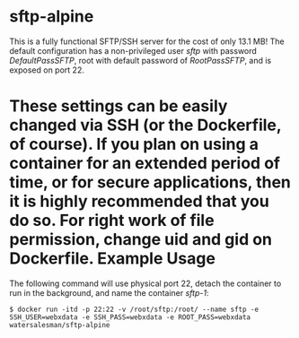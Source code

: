 # sftp-alpine
This is a fully functional SFTP/SSH server for the cost of only 13.1 MB! The default configuration has a non-privileged user *sftp* with password *DefaultPassSFTP*, root with default password of *RootPassSFTP*, and is exposed on port 22.

These settings can be easily changed via SSH (or the Dockerfile, of course). If you plan on using a container for an extended period of time, or for secure applications, then it is highly recommended that you do so.
For right work of file permission, change uid and gid on Dockerfile. 
Example Usage
===
The following command will use physical port 22, detach the container to run in the background, and name the container *sftp-1*:
```
$ docker run -itd -p 22:22 -v /root/sftp:/root/ --name sftp -e SSH_USER=webxdata -e SSH_PASS=webxdata -e ROOT_PASS=webxdata watersalesman/sftp-alpine
```
